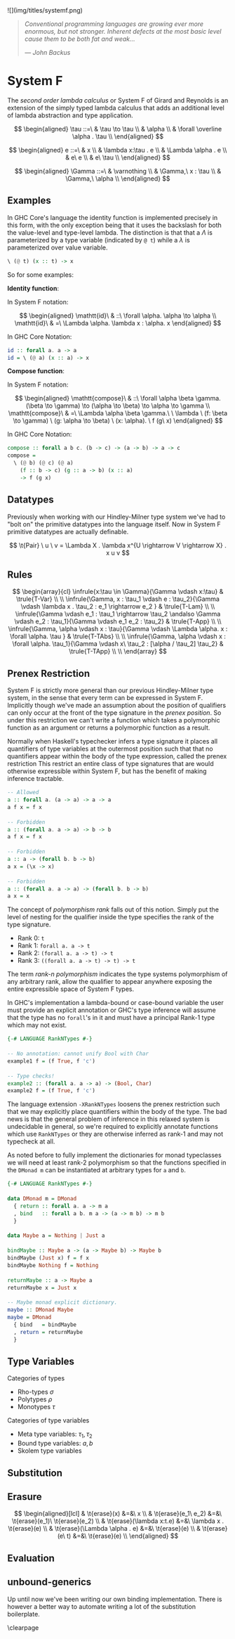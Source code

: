 <div class="pagetitle">
![](img/titles/systemf.png)
</div>

<p class="halfbreak">
</p>

> *Conventional programming languages are growing ever more enormous, but not
> stronger. Inherent defects at the most basic level cause them to be both fat
> and weak...*
> 
> <cite>— John Backus</cite>

<p class="halfbreak">
</p>

System F
========

The *second order lambda calculus* or System F of Girard and Reynolds is an
extension of the simply typed lambda calculus that adds an additional level of
lambda abstraction and type application.

$$
\begin{aligned}
\tau ::=\ & \tau \to \tau \\
          & \alpha \\
          & \forall \overline \alpha . \tau  \\
\end{aligned}
$$

$$
\begin{aligned}
e ::=\ & x \\
       & \lambda x:\tau . e \\
       & \Lambda \alpha . e \\
       & e\ e \\
       & e\ \tau \\
\end{aligned}
$$

$$
\begin{aligned}
\Gamma ::=\ & \varnothing \\
            & \Gamma,\  x : \tau  \\
            & \Gamma,\  \alpha  \\
\end{aligned}
$$

Examples
--------

In GHC Core's language the identity function is implemented precisely in this
form, with the only exception being that it uses the backslash for both the
value-level and type-level lambda. The distinction is that that a $\Lambda$ is
parameterized by a type variable (indicated by ``@ t``) while a $\lambda$ is
parameterized over value variable.

```haskell
\ (@ t) (x :: t) -> x
```

So for some examples:

**Identity function**:

In System F notation:

$$
\begin{aligned}
\mathtt{id}\ & ::\ \forall \alpha. \alpha \to \alpha \\
\mathtt{id}\ & =\ \Lambda \alpha. \lambda x : \alpha. x
\end{aligned}
$$

In GHC Core Notation:

```haskell
id :: forall a. a -> a
id = \ (@ a) (x :: a) -> x
```

**Compose function**:

In System F notation:

$$
\begin{aligned}
\mathtt{compose}\ & ::\ \forall \alpha \beta \gamma. (\beta \to \gamma) \to (\alpha \to \beta) \to \alpha \to \gamma \\
\mathtt{compose}\ & =\ 
  \Lambda \alpha \beta \gamma.\
  \ \lambda \ (f: \beta \to \gamma)
          \ (g: \alpha \to \beta)
          \ (x: \alpha).
          \ f (g\ x)
\end{aligned}
$$

In GHC Core Notation:

```haskell
compose :: forall a b c. (b -> c) -> (a -> b) -> a -> c
compose = 
  \ (@ b) (@ c) (@ a)
    (f :: b -> c) (g :: a -> b) (x :: a)
    -> f (g x)
```

Datatypes
---------

Previously when working with our Hindley-Milner type system we've had to "bolt
on" the primitive datatypes into the language itself. Now in System F primitive
datatypes are actually definable.

$$ \t{Pair} \ u \ v = \Lambda X . \lambda x^{U \rightarrow V \rightarrow X} . x u v $$

Rules
-----

$$
\begin{array}{cl}
 \infrule{x:\tau \in \Gamma}{\Gamma \vdash x:\tau} & \trule{T-Var} \\ \\
 \infrule{\Gamma, x : \tau_1 \vdash e : \tau_2}{\Gamma \vdash \lambda x . \tau_2 : e_1 \rightarrow e_2 } & \trule{T-Lam} \\ \\
 \infrule{\Gamma \vdash e_1 : \tau_1 \rightarrow \tau_2 \andalso \Gamma \vdash e_2 : \tau_1}{\Gamma \vdash e_1 e_2 : \tau_2} & \trule{T-App} \\ \\
 \infrule{\Gamma, \alpha \vdash x : \tau}{\Gamma \vdash \Lambda \alpha. x : \forall \alpha. \tau } & \trule{T-TAbs} \\ \\
 \infrule{\Gamma, \alpha \vdash x : \forall \alpha. \tau_1}{\Gamma \vdash x\ \tau_2 : [\alpha / \tau_2] \tau_2} & \trule{T-TApp} \\ \\
\end{array}
$$


Prenex Restriction
------------------

System F is strictly more general than our previous Hindley-Milner type system,
in the sense that every term can be expressed in System F. Implicitly though
we've made an assumption about the position of qualifiers can only occur at the
front of the type signature in the *prenex position*.  So under this restriction
we can't write a function which takes a polymorphic function as an argument or
returns a polymorphic function as a result. 

Normally when Haskell's typechecker infers a type signature it places all
quantifiers of type variables at the outermost position such that that no
quantifiers appear within the body of the type expression, called the prenex
restriction This restrict an entire class of type signatures that are would
otherwise expressible within System F, but has the benefit of making inference
tractable.

```haskell
-- Allowed
a :: forall a. (a -> a) -> a -> a
a f x = f x

-- Forbidden
a :: (forall a. a -> a) -> b -> b
a f x = f x

-- Forbidden
a :: a -> (forall b. b -> b)
a x = (\x -> x)

-- Forbidden
a :: (forall a. a -> a) -> (forall b. b -> b)
a x = x
```

The concept of *polymorphism rank* falls out of this notion. Simply put the
level of nesting for the qualifier inside the type specifies the rank of the
type signature.

* Rank 0: ``t``
* Rank 1: ``forall a. a -> t``
* Rank 2: ``(forall a. a -> t) -> t``
* Rank 3: ``((forall a. a -> t) -> t) -> t``

The term *rank-n polymorphism* indicates the type systems polymorphism of any
arbitrary rank, allow the qualifier to appear anywhere exposing the entire
expressible space of System F types.

In GHC's implementation a lambda-bound or case-bound variable the user must
provide an explicit annotation or GHC's type inference will assume that the type
has no ``forall``'s in it and must have a principal Rank-1 type which may not
exist.

```haskell
{-# LANGUAGE RankNTypes #-}

-- No annotation: cannot unify Bool with Char
example1 f = (f True, f 'c')

-- Type checks!
example2 :: (forall a. a -> a) -> (Bool, Char)
example2 f = (f True, f 'c')
```

The language extension ``-XRankNTypes`` loosens the prenex restriction such that
we may explicitly place quantifiers within the body of the type. The bad news is
that the general problem of inference in this relaxed system is undecidable in
general, so we're required to explicitly annotate functions which use
``RankNTypes`` or they are otherwise inferred as rank-1 and may not typecheck at
all.

As noted before to fully implement the dictionaries for monad typeclasses we
will need at least rank-2 polymorphism so that the functions specified in the
``DMonad m`` can be instantiated at arbitrary types for ``a`` and ``b``.

```haskell
{-# LANGUAGE RankNTypes #-}

data DMonad m = DMonad
  { return :: forall a. a -> m a
  , bind   :: forall a b. m a -> (a -> m b) -> m b
  }

data Maybe a = Nothing | Just a

bindMaybe :: Maybe a -> (a -> Maybe b) -> Maybe b
bindMaybe (Just x) f = f x
bindMaybe Nothing f = Nothing

returnMaybe :: a -> Maybe a
returnMaybe x = Just x

-- Maybe monad explicit dictionary.
maybe :: DMonad Maybe
maybe = DMonad
  { bind   = bindMaybe
  , return = returnMaybe
  }
```

Type Variables
--------------

Categories of types

* Rho-types $\sigma$
* Polytypes $\rho$
* Monotypes $\tau$

Categories of type variables

* Meta type variables: $\tau_1, \tau_2$
* Bound type variables: $a, b$
* Skolem type variables

Substitution
------------

Erasure
-------

$$
\begin{aligned}[lcl]
& \t{erase}(x)      &=&\ x \\
& \t{erase}(e_1\ e_2)  &=&\ \t{erase}(e_1)\ \t{erase}(e_2) \\
& \t{erase}(\lambda x:t.e) &=&\ \lambda x . \t{erase}(e) \\
& \t{erase}(\Lambda \alpha . e) &=&\ \t{erase}(e) \\
& \t{erase}(e\ t)    &=&\ \t{erase}(e) \\
\end{aligned}
$$

Evaluation
----------

unbound-generics
----------------

Up until now we've been writing our own binding implementation. There is however
a better way to automate writing a lot of the substitution boilerplate.

\clearpage
